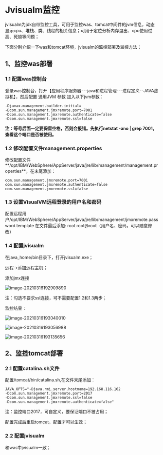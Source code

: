 # Jvisualm监控

jvisualm为jdk自带监控工具，可用于监控was、tomcat中间件的jvm信息，动态显示cpu、堆栈、类、线程的相关信息；可用于定位分析内存溢出、cpu使用过高、死锁等问题；

下面分别介绍一下was和tomcat环境，jvisualm的监控部署及监控方法；

## 1、监控was部署

### 1.1 配置was控制台

登录was控制台，打开【应用程序服务器---java和进程管理---进程定义--JAVA虚拟机】，然后配置 通用JVM 参数 加入以下jvm参数： 

```
-Djavax.management.builder.initial= 
-Dcom.sun.management.jmxremote.port=7001 
-Dcom.sun.management.jmxremote.authenticate=false 
-Dcom.sun.management.jmxremote.ssl=false
```

**注：等号后面一定要保留空格，否则会报错。先执行netstat -ano | grep 7001，查看这个端口是否被使用。**

### 1.2 修改配置文件**management.properties**

修改配置文件**/opt/IBM/WebSphere/AppServer/java/jre/lib/management/management.properties**，在末尾添加：

```
com.sun.management.jmxremote.port=7001
com.sun.management.jmxremote.authenticate=false
com.sun.management.jmxremote.ssl=false
```

### 1.3 **设置VisualVM远程登录的用户名和密码**

配置远程用户/opt/IBM/WebSphere/AppServer/java/jre/lib/management/jmxremote.password.template
在文件最后添加: 
root root@root（用户名、密码，可以随意修改）

### 1.4 配置jvisualm

在java_home/bin目录下，打开jvisualm.exe；

远程->添加远程主机；

添加jmx连接

![image-20210316192909890](D:\GitBook\SoftwareSource\mybook\img\image-20210316192909890.png)

注：勾选不要求ssl连接，可不需要配置1.2和1.3两步；

监控结果：

![image-20210316193040010](D:\GitBook\SoftwareSource\mybook\img\image-20210316193040010.png)

![image-20210316193056988](D:\GitBook\SoftwareSource\mybook\img\image-20210316193056988.png)

![image-20210316193135656](D:\GitBook\SoftwareSource\mybook\img\image-20210316193135656.png)

## 2、监控tomcat部署

### 2.1 配置catalina.sh文件

配置/tomcat/bin/catalina.sh,在文件末尾添加：

```
JAVA_OPTS="-Djava.rmi.server.hostname=192.168.116.162 
-Dcom.sun.management.jmxremote.port=2017 
-Dcom.sun.management.jmxremote.ssl=false 
-Dcom.sun.management.jmxremote.authenticate=false"
```

注：监控端口2017，可自定义，要保证端口不被占用；

配置完成后重启tomcat，配置才可以生效；

### 2.2 配置jvisualm

和was中jvisualm一致；